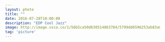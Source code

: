 ```yaml
---
layout: photo
title: ""
date: 2016-07-28T10:00:00
description: "EDP Cool Jazz"
image: http://image.vsco.co/1/56b5ca50d630514863784/5799dd6596253ab83a8b4569/1600x905/dc17d2ef-fc34-4815-8f35-83583ea2fcb1-1344229222.jpg
tag: 'picture'
---
```



